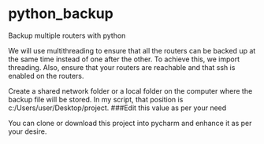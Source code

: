 # python_backup
Backup multiple routers with python

We will use multithreading to ensure that all the routers can be backed up at the same time instead of one after the other.
To achieve this, we import threading.
Also, ensure that your routers are reachable and that ssh is enabled on the routers.

Create a shared network folder or a local folder on the computer where the backup file will be stored.
In my script, that position is c:/Users/user/Desktop/project.  ###Edit this value as per your need

You can clone or download this project into pycharm and enhance it as per your desire.
